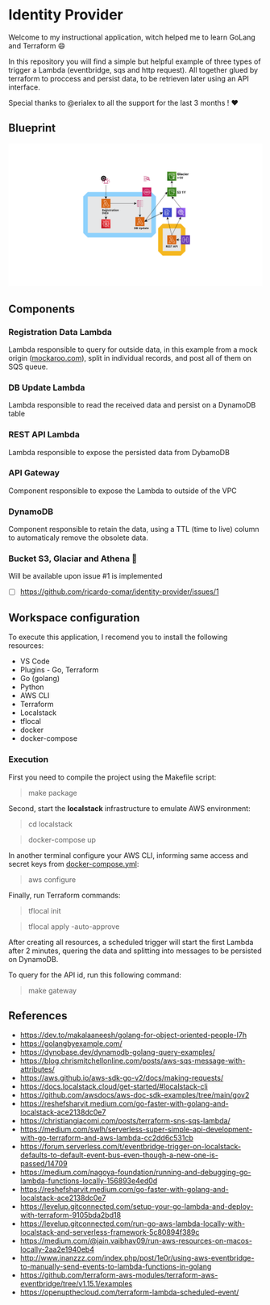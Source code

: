 
# Identity Provider

Welcome to my instructional application, witch helped me to learn GoLang and Terraform :smile: 

In this repository you will find a simple but helpful example of three types of trigger a Lambda (eventbridge, sqs and http request). All together glued by terraform to proccess and persist data, to be retrieven later using an API interface. 

Special thanks to @erialex to all the support for the last 3 months ! :heart: 

## Blueprint
![](doc/aws-blueprint.png)

## Components

### Registration Data Lambda

Lambda responsible to query for outside data, in this example from a mock origin ([mockaroo.com]()), split in individual records, and post all of them on SQS queue.

### DB Update Lambda

Lambda responsible to read the received data and persist on a DynamoDB table

### REST API Lambda

Lambda responsible to expose the persisted data from DybamoDB

### API Gateway

Component responsible to expose the Lambda to outside of the VPC

### DynamoDB

Component responsible to retain the data, using a TTL (time to live) column to automaticaly remove the obsolete data.

### Bucket S3, Glaciar and Athena :construction:

Will be available upon issue #1 is implemented

- [ ] https://github.com/ricardo-comar/identity-provider/issues/1



## Workspace configuration

To execute this application, I recomend you to install the following resources:

- VS Code
- Plugins - Go, Terraform
- Go (golang)
- Python
- AWS CLI
- Terraform
- Localstack
- tflocal
- docker
- docker-compose

### Execution

First you need to compile the project using the Makefile script:

> make package

Second, start the **localstack** infrastructure to emulate AWS environment:

> cd localstack

> docker-compose up

In another terminal configure your AWS CLI, informing same access and secret keys from [docker-compose.yml](localstack/docker-compose.yaml):

> aws configure

Finally, run Terraform commands:

> tflocal init

> tflocal apply -auto-approve

After creating all resources, a scheduled trigger will start the first Lambda after 2 minutes, quering the data and splitting into messages to be persisted on DynamoDB.

To query for the API id, run this following command:

> make gateway


## References
* https://dev.to/makalaaneesh/golang-for-object-oriented-people-l7h
* https://golangbyexample.com/
* https://dynobase.dev/dynamodb-golang-query-examples/
* https://blog.chrismitchellonline.com/posts/aws-sqs-message-with-attributes/
* https://aws.github.io/aws-sdk-go-v2/docs/making-requests/
* https://docs.localstack.cloud/get-started/#localstack-cli
* https://github.com/awsdocs/aws-doc-sdk-examples/tree/main/gov2
* https://reshefsharvit.medium.com/go-faster-with-golang-and-localstack-ace2138dc0e7
* https://christiangiacomi.com/posts/terraform-sns-sqs-lambda/
* https://medium.com/swlh/serverless-super-simple-api-development-with-go-terraform-and-aws-lambda-cc2dd6c531cb
* https://forum.serverless.com/t/eventbridge-trigger-on-localstack-defaults-to-default-event-bus-even-though-a-new-one-is-passed/14709
* https://medium.com/nagoya-foundation/running-and-debugging-go-lambda-functions-locally-156893e4ed0d
* https://reshefsharvit.medium.com/go-faster-with-golang-and-localstack-ace2138dc0e7
* https://levelup.gitconnected.com/setup-your-go-lambda-and-deploy-with-terraform-9105bda2bd18
* https://levelup.gitconnected.com/run-go-aws-lambda-locally-with-localstack-and-serverless-framework-5c80894f389c
* https://medium.com/@jain.vaibhav09/run-aws-resources-on-macos-locally-2aa2e1940eb4
* http://www.inanzzz.com/index.php/post/1e0r/using-aws-eventbridge-to-manually-send-events-to-lambda-functions-in-golang
* https://github.com/terraform-aws-modules/terraform-aws-eventbridge/tree/v1.15.1/examples
* https://openupthecloud.com/terraform-lambda-scheduled-event/